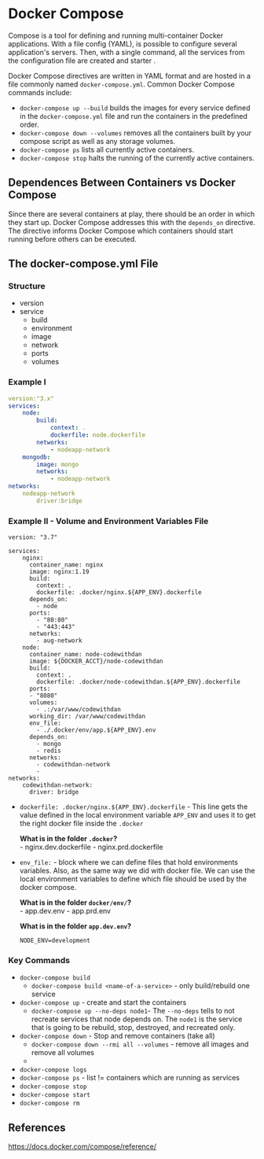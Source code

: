 # Docker Compose

Compose is a tool for defining and running multi-container Docker applications. With a file config (YAML), is possible to configure several application's servers. Then, with a single command, all the services from the configuration file are created and starter .

Docker Compose directives are written in YAML format and are hosted in a file commonly named  `docker-compose.yml`. Common Docker Compose commands include:

-   `docker-compose up --build`  builds the images for every service defined in the  `docker-compose.yml`  file and run the containers in the predefined order.    
-   `docker-compose down --volumes`  removes all the containers built by your compose script as well as any storage volumes.   
-   `docker-compose ps`  lists all currently active containers.
-   `docker-compose stop`  halts the running of the currently active containers.

## Dependences Between Containers vs Docker Compose
Since there are several containers at play, there should be an order in which they start up. Docker Compose addresses this with the `depends_on` directive. The directive informs Docker Compose which containers should start running before others can be executed.

## The docker-compose.yml File

### Structure
- version
- service
	- build
	- environment
	- image
	- network
	- ports
	- volumes

### Example I
```yml
version:"3.x"
services:
	node:
		build:
			context: .
			dockerfile: node.dockerfile
		networks:
			- nodeapp-network
	mongodb:
		image: mongo
		networks:
			- nodeapp-network
networks:
	nodeapp-network
		driver:bridge
```

### Example II -  Volume and Environment Variables File
```
version: "3.7"
 
services:
    nginx:
      container_name: nginx
      image: nginx:1.19
      build: 
        context: .
        dockerfile: .docker/nginx.${APP_ENV}.dockerfile
      depends_on: 
        - node
      ports:
        - "80:80"
        - "443:443"
      networks:
        - aug-network
    node:
      container_name: node-codewithdan
      image: ${DOCKER_ACCT}/node-codewithdan
      build: 
        context: .
        dockerfile: .docker/node-codewithdan.${APP_ENV}.dockerfile
      ports:
      - "8080"
      volumes:
        - .:/var/www/codewithdan
      working_dir: /var/www/codewithdan
      env_file:
        - ./.docker/env/app.${APP_ENV}.env
      depends_on:
        - mongo
        - redis
      networks:
        - codewithdan-network
        - 
networks:
	codewithdan-network:
	  driver: bridge
```

- `dockerfile: .docker/nginx.${APP_ENV}.dockerfile` - This line gets the value defined in the local environment variable `APP_ENV` and uses it to get the right docker file inside the `.docker`

	**What is in the folder **`.docker`**?**  
		- nginx.dev.dockerfile
		- nginx.prd.dockerfile

- `env_file:` - block where we can define files that hold environments variables. Also, as the same way we did with docker file. We can use the local environment variables to define which file should be used by the docker compose.

	**What is in the folder **`docker/env/`**?**  
		- app.dev.env
		- app.prd.env

	**What is in the folder **`app.dev.env`**?**
	```
	NODE_ENV=development
	```

### Key Commands
- `docker-compose build`
	- `docker-compose build <name-of-a-service>` - only build/rebuild one service
- `docker-compose up` - create and start the containers
	- `docker-compose up --no-deps node1`- The `--no-deps` tells to not recreate services that node depends on. The `node1` is the service that is going to be rebuild, stop, destroyed, and recreated only. 
- `docker-compose down` - Stop and remove containers (take all)
	- `docker-compose down --rmi all --volumes` - remove all images and remove all volumes
	- 
- `docker-compose logs`
- `docker-compose ps` - list != containers which are running as services
- `docker-compose stop`
- `docker-compose start`
- `docker-compose rm`

## References
https://docs.docker.com/compose/reference/
